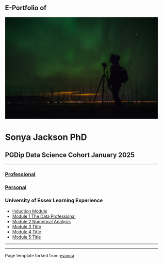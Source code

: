 ## E-Portfolio of   

![](https://github.com/sjackson-DS25/sjackson-DS25.github.io/blob/master/northern%20lights.png?raw=true)

# Sonya Jackson PhD      

## PGDip Data Science Cohort January 2025

---

### [Professional](https://sjackson-DS25.github.io/Professional)

### [Personal](https://github.com/crypto61/eportfolio/blob/master/Personal.md) 


### University of Essex Learning Experience

*   [Induction Module](https://sjackson-ds25.github.io/induction)
*   [Module 1 The Data Professional](https://github.com/crypto61/eportfolio/blob/master/LCYS.md)
*   [Module 2 Numerical Analysis](https://sjackson-DS25.github.io/blob/master/module%202/unit1.md)
*   [Module 3 Title](http://example.com/)
*   [Module 4 Title](http://example.com/)
*   [Module 5 Title](http://example.com/)

---

---

Page template forked from [evanca](https://github.com/evanca/quick-portfolio)
